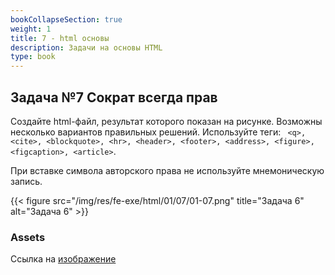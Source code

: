 ```yaml
---
bookCollapseSection: true
weight: 1
title: 7 - html основы
description: Задачи на основы HTML
type: book
---
```

## Задача №7 Сократ всегда прав

Создайте html-файл, результат которого показан на рисунке. Возможны несколько вариантов правильных решений. Используйте теги: ``` <q>, <cite>, <blockquote>, <hr>, <header>, <footer>, <address>, <figure>, <figcaption>, <article>```.

При вставке символа авторского права не используйте мнемоническую запись.

{{< figure src="/img/res/fe-exe/html/01/07/01-07.png" title="Задача 6" alt="Задача 6" >}}

### Assets

Ссылка на [изображение](/img/res/fe-exe/html/01/07/time.jpg) 
